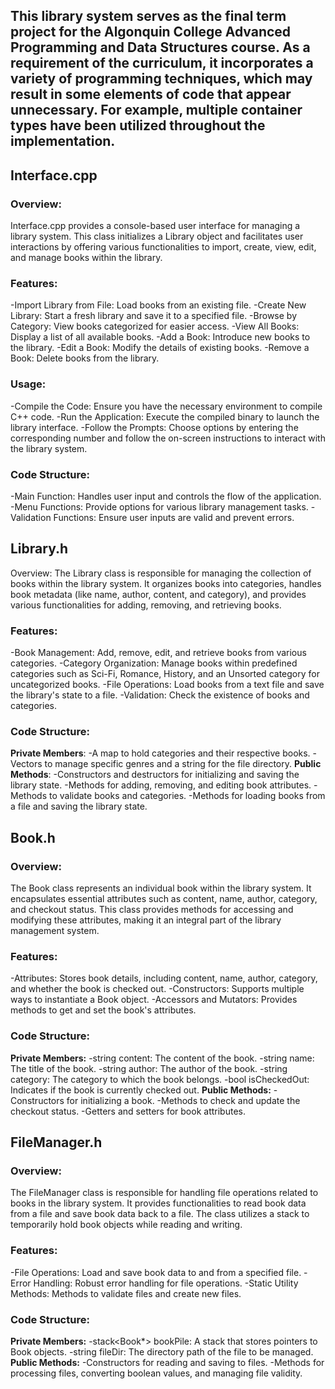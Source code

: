 ## This library system serves as the final term project for the Algonquin College Advanced Programming and Data Structures course. As a requirement of the curriculum, it incorporates a variety of programming techniques, which may result in some elements of code that appear unnecessary. For example, multiple container types have been utilized throughout the implementation.


## Interface.cpp
### Overview:
Interface.cpp provides a console-based user interface for managing a library system. This class initializes a Library object and facilitates user interactions by offering various functionalities to import, create, view, edit, and manage books within the library.

### Features:
  -Import Library from File: Load books from an existing file.
  -Create New Library: Start a fresh library and save it to a specified file.
  -Browse by Category: View books categorized for easier access.
  -View All Books: Display a list of all available books.
  -Add a Book: Introduce new books to the library.
  -Edit a Book: Modify the details of existing books.
  -Remove a Book: Delete books from the library.

### Usage:
  -Compile the Code: Ensure you have the necessary environment to compile C++ code.
  -Run the Application: Execute the compiled binary to launch the library interface.
  -Follow the Prompts: Choose options by entering the corresponding number and follow the on-screen instructions to interact with the library system.

### Code Structure:
  -Main Function: Handles user input and controls the flow of the application.
  -Menu Functions: Provide options for various library management tasks.
  -Validation Functions: Ensure user inputs are valid and prevent errors.

## Library.h
Overview:
The Library class is responsible for managing the collection of books within the library system. It organizes books into categories, handles book metadata (like name, author, content, and category), and provides various functionalities for adding, removing, and retrieving books.

### Features:
  -Book Management: Add, remove, edit, and retrieve books from various categories.
  -Category Organization: Manage books within predefined categories such as Sci-Fi, Romance, History, and an Unsorted category for uncategorized books.
  -File Operations: Load books from a text file and save the library's state to a file.
  -Validation: Check the existence of books and categories.

### Code Structure:
  **Private Members**:
    -A map to hold categories and their respective books.
    -Vectors to manage specific genres and a string for the file directory.
  **Public Methods**:
    -Constructors and destructors for initializing and saving the library state.
    -Methods for adding, removing, and editing book attributes.
    -Methods to validate books and categories.
    -Methods for loading books from a file and saving the library state.

## Book.h
### Overview:
The Book class represents an individual book within the library system. It encapsulates essential attributes such as content, name, author, category, and checkout status. This class provides methods for accessing and modifying these attributes, making it an integral part of the library management system.

### Features:
  -Attributes: Stores book details, including content, name, author, category, and whether the book is checked out.
  -Constructors: Supports multiple ways to instantiate a Book object.
  -Accessors and Mutators: Provides methods to get and set the book's attributes.

### Code Structure:
  **Private Members:**
    -string content: The content of the book.
    -string name: The title of the book.
    -string author: The author of the book.
    -string category: The category to which the book belongs.
    -bool isCheckedOut: Indicates if the book is currently checked out.
  **Public Methods:**
    -Constructors for initializing a book.
    -Methods to check and update the checkout status.
    -Getters and setters for book attributes.

## FileManager.h
### Overview:
The FileManager class is responsible for handling file operations related to books in the library system. It provides functionalities to read book data from a file and save book data back to a file. The class utilizes a stack to temporarily hold book objects while reading and writing.

### Features:
  -File Operations: Load and save book data to and from a specified file.
  -Error Handling: Robust error handling for file operations.
  -Static Utility Methods: Methods to validate files and create new files.

### Code Structure:
  **Private Members:**
    -stack<Book*> bookPile: A stack that stores pointers to Book objects.
    -string fileDir: The directory path of the file to be managed.
  **Public Methods:**
    -Constructors for reading and saving to files.
    -Methods for processing files, converting boolean values, and managing file validity.
